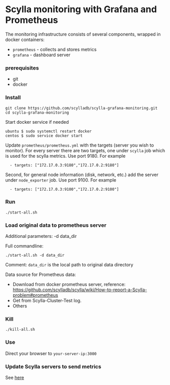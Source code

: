 # Scylla monitoring with Grafana and Prometheus

The monitoring infrastructure consists of several components, wrapped in docker containers:
 * `prometheus` - collects and stores metrics
 * `grafana` - dashboard server

### prerequisites
* git
* docker

### Install

```
git clone https://github.com/scylladb/scylla-grafana-monitoring.git
cd scylla-grafana-monitoring
```


Start docker service if needed
```
ubuntu $ sudo systemctl restart docker
centos $ sudo service docker start
```

Update `prometheus/prometheus.yml` with the targets (server you wish to monitor).
For every server there are two targets, one under `scylla` job which is used for the scylla metrics.
Use port 9180.
For example

```
  - targets: ["172.17.0.3:9180","172.17.0.2:9180"]
```
Second, for general node information (disk, network, etc.) add the server under `node_exporter` job. Use port 9100.
For example

```
  - targets: ["172.17.0.3:9100","172.17.0.2:9100"]
```


### Run

```
./start-all.sh
```

### Load original data to prometheus server


Additional parameters:
  -d data_dir

Full commandline:

```
./start-all.sh -d data_dir
```
Comment:
  `data_dir` is the local path to original data directory

Data source for Prometheus data:
* Download from docker prometheus server, reference: https://github.com/scylladb/scylla/wiki/How-to-report-a-Scylla-problem#prometheus
* Get from Scylla-Cluster-Test log.
* Others


### Kill

```
./kill-all.sh
```

### Use
Direct your browser to `your-server-ip:3000`

### Update Scylla servers to send metrics
See [here](https://github.com/scylladb/scylla/wiki/Monitor-Scylla-with-Prometheus-and-Grafana#setting-scylla)
